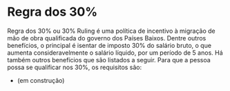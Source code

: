 # Regra dos 30%

Regra dos 30% ou 30% Ruling é uma política de incentivo à migração de mão de obra qualificada do governo dos Países Baixos. Dentre outros benefícios, o principal é isentar de imposto 30% do salário bruto, o que aumenta consideravelmente o salário líquido, por um período de 5 anos. Há também outros benefícios que são listados a seguir. Para que a pessoa possa se qualificar nos 30%, os requisitos são:

* (em construção)
